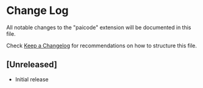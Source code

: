 # Change Log

All notable changes to the "paicode" extension will be documented in this file.

Check [Keep a Changelog](http://keepachangelog.com/) for recommendations on how to structure this file.

## [Unreleased]

- Initial release